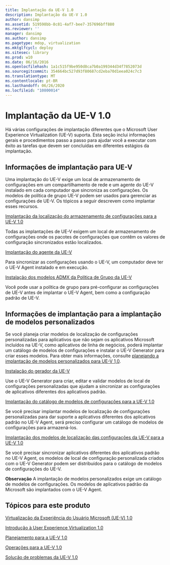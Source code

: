```yaml
---
title: Implantação da UE-V 1.0
description: Implantação da UE-V 1.0
author: dansimp
ms.assetid: 519598bb-8c81-4af7-bee7-357696bff880
ms.reviewer: ''
manager: dansimp
ms.author: dansimp
ms.pagetype: mdop, virtualization
ms.mktglfcycl: deploy
ms.sitesec: library
ms.prod: w10
ms.date: 06/16/2016
ms.openlocfilehash: 1a1c515f9be950d8ca7b0a199344d34f7852073d
ms.sourcegitcommit: 354664bc527d93f80687cd2eba70d1eea024c7c3
ms.translationtype: MT
ms.contentlocale: pt-BR
ms.lasthandoff: 06/26/2020
ms.locfileid: "10800014"
---
```

# Implantação da UE-V 1.0


Há várias configurações de implantação diferentes que o Microsoft User Experience Virtualization (UE-V) suporta. Esta seção inclui informações gerais e procedimentos passo a passo para ajudar você a executar com êxito as tarefas que devem ser concluídas em diferentes estágios da implantação.

## Informações de implantação para UE-V


Uma implantação do UE-V exige um local de armazenamento de configurações em um compartilhamento de rede e um agente do UE-V instalado em cada computador que sincroniza as configurações. Os modelos de política de grupo UE-V podem ser usados para gerenciar as configurações de UE-V. Os tópicos a seguir descrevem como implantar esses recursos.

[Implantação da localização do armazenamento de configurações para a UE-V 1.0](deploying-the-settings-storage-location-for-ue-v-10.md)

Todas as implantações de UE-V exigem um local de armazenamento de configurações onde os pacotes de configurações que contêm os valores de configuração sincronizados estão localizados.

[Implantação do agente da UE-V](deploying-the-ue-v-agent.md)

Para sincronizar as configurações usando o UE-V, um computador deve ter o UE-V Agent instalado e em execução.

[Instalação dos modelos ADMX da Política de Grupo da UE-V](installing-the-ue-v-group-policy-admx-templates.md)

Você pode usar a política de grupo para pré-configurar as configurações de UE-V antes de implantar o UE-V Agent, bem como a configuração padrão de UE-V.

## Informações de implantação para a implantação de modelos personalizados


Se você planeja criar modelos de localização de configurações personalizadas para aplicativos que não sejam os aplicativos Microsoft incluídos na UE-V, como aplicativos de linha de negócios, poderá implantar um catálogo de modelos de configurações e instalar o UE-V Generator para criar esses modelos. Para obter mais informações, consulte [planejando a implantação de modelos personalizados para UE-V 1,0](planning-for-custom-template-deployment-for-ue-v-10.md).

[Instalação do gerador da UE-V](installing-the-ue-v-generator.md)

Use o UE-V Generator para criar, editar e validar modelos de local de configurações personalizadas que ajudam a sincronizar as configurações de aplicativos diferentes dos aplicativos padrão.

[Implantação do catálogo de modelos de configurações para a UE-V 1.0](deploying-the-settings-template-catalog-for-ue-v-10.md)

Se você precisar implantar modelos de localização de configurações personalizadas para dar suporte a aplicativos diferentes dos aplicativos padrão no UE-V Agent, será preciso configurar um catálogo de modelos de configurações para armazená-los.

[Implantação dos modelos de localização das configurações da UE-V para a UE-V 1.0](deploying-ue-v-settings-location-templates-for-ue-v-10.md)

Se você precisar sincronizar aplicativos diferentes dos aplicativos padrão no UE-V Agent, os modelos de local de configuração personalizada criados com o UE-V Generator podem ser distribuídos para o catálogo de modelos de configurações do UE-V.

**Observação**  A implantação de modelos personalizados exige um catálogo de modelos de configurações. Os modelos de aplicativos padrão da Microsoft são implantados com o UE-V Agent.

 

## Tópicos para este produto


[Virtualização da Experiência do Usuário Microsoft (UE-V) 1.0](index.md)

[Introdução à User Experience Virtualization 1.0](getting-started-with-user-experience-virtualization-10.md)

[Planejamento para a UE-V 1.0](planning-for-ue-v-10.md)

[Operações para a UE-V 1.0](operations-for-ue-v-10.md)

[Solução de problemas da UE-V 1.0](troubleshooting-ue-v-10.md)

 

 





